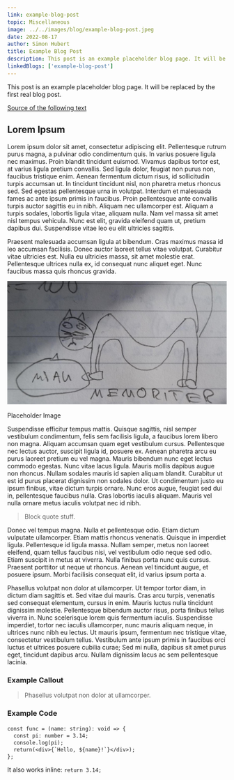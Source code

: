 ```yaml
---
link: example-blog-post
topic: Miscellaneous
image: ../../images/blog/example-blog-post.jpeg
date: 2022-08-17
author: Simon Hubert
title: Example Blog Post
description: This post is an example placeholder blog page. It will be replaced by the first real blog post.
linkedBlogs: ['example-blog-post']
---
```


This post is an example placeholder blog page. It will be replaced by the first real blog post.

[Source of the following text]('https://www.lipsum.com/feed/html)
            
## Lorem Ipsum

Lorem ipsum dolor sit amet, consectetur adipiscing elit. Pellentesque rutrum purus magna, a pulvinar odio condimentum quis. In varius posuere ligula nec maximus. Proin blandit tincidunt euismod. Vivamus dapibus tortor est, at varius ligula pretium convallis. Sed ligula dolor, feugiat non purus non, faucibus tristique enim. Aenean fermentum dictum risus, id sollicitudin turpis accumsan ut. In tincidunt tincidunt nisl, non pharetra metus rhoncus sed. Sed egestas pellentesque urna in volutpat. Interdum et malesuada fames ac ante ipsum primis in faucibus. Proin pellentesque ante convallis turpis auctor sagittis eu in nibh. Aliquam nec ullamcorper est. Aliquam a turpis sodales, lobortis ligula vitae, aliquam nulla. Nam vel massa sit amet nisl tempus vehicula. Nunc est elit, gravida eleifend quam ut, pretium dapibus dui. Suspendisse vitae leo eu elit ultricies sagittis.

Praesent malesuada accumsan ligula at bibendum. Cras maximus massa id leo accumsan facilisis. Donec auctor laoreet tellus vitae volutpat. Curabitur vitae ultricies est. Nulla eu ultricies massa, sit amet molestie erat. Pellentesque ultrices nulla ex, id consequat nunc aliquet eget. Nunc faucibus massa quis rhoncus gravida.

![placeholder](../../images/blog/example-blog-post/example-blog-post.jpeg)
<figcaption>Placeholder Image</figcaption>

Suspendisse efficitur tempus mattis. Quisque sagittis, nisl semper vestibulum condimentum, felis sem facilisis ligula, a faucibus lorem libero non magna. Aliquam accumsan quam eget vestibulum cursus. Pellentesque nec lectus auctor, suscipit ligula id, posuere ex. Aenean pharetra arcu eu purus laoreet pretium eu vel magna. Mauris bibendum nunc eget lectus commodo egestas. Nunc vitae lacus ligula. Mauris mollis dapibus augue non rhoncus. Nullam sodales mauris id sapien aliquam blandit. Curabitur ut est id purus placerat dignissim non sodales dolor. Ut condimentum justo eu ipsum finibus, vitae dictum turpis ornare. Nunc eros augue, feugiat sed dui in, pellentesque faucibus nulla. Cras lobortis iaculis aliquam. Mauris vel nulla ornare metus iaculis volutpat nec id nibh.

> Block quote stuff.

Donec vel tempus magna. Nulla et pellentesque odio. Etiam dictum vulputate ullamcorper. Etiam mattis rhoncus venenatis. Quisque in imperdiet ligula. Pellentesque id ligula massa. Nullam semper, metus non laoreet eleifend, quam tellus faucibus nisi, vel vestibulum odio neque sed odio. Etiam suscipit in metus at viverra. Nulla finibus porta nunc quis cursus. Praesent porttitor ut neque ut rhoncus. Aenean vel tincidunt augue, et posuere ipsum. Morbi facilisis consequat elit, id varius ipsum porta a.

Phasellus volutpat non dolor at ullamcorper. Ut tempor tortor diam, in dictum diam sagittis et. Sed vitae dui mauris. Cras arcu turpis, venenatis sed consequat elementum, cursus in enim. Mauris luctus nulla tincidunt dignissim molestie. Pellentesque bibendum auctor risus, porta finibus tellus viverra in. Nunc scelerisque lorem quis fermentum iaculis. Suspendisse imperdiet, tortor nec iaculis ullamcorper, nunc mauris aliquam neque, in ultrices nunc nibh eu lectus. Ut mauris ipsum, fermentum nec tristique vitae, consectetur vestibulum tellus. Vestibulum ante ipsum primis in faucibus orci luctus et ultrices posuere cubilia curae; Sed mi nulla, dapibus sit amet purus eget, tincidunt dapibus arcu. Nullam dignissim lacus ac sem pellentesque lacinia.

### Example Callout

<blockquote class='callout' icon='💡'>
Phasellus volutpat non dolor at ullamcorper.
</blockquote>

### Example Code
```tsx
const func = (name: string): void => {
  const pi: number = 3.14;
  console.log(pi);
  return(<div>{`Hello, ${name}!`}</div>);
};
```

It also works inline: `return 3.14;`